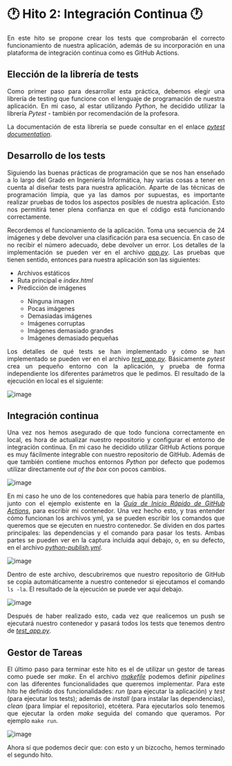 # 🕐 Hito 2: Integración Continua 🕐

<p align="justify">En este hito se propone crear los tests que comprobarán el correcto funcionamiento de nuestra aplicación, además de su incorporación en una plataforma de integración continua como es GitHub Actions.</p>

## Elección de la librería de tests
<p align="justify">Como primer paso para desarrollar esta práctica, debemos elegir una librería de testing que funcione con el lenguaje de programación de nuestra aplicación. En mi caso, al estar utilizando <em>Python</em>, he decidido utilizar la librería <em>Pytest</em> - también por recomendación de la profesora.</p>
<p align="justify">La documentación de esta librería se puede consultar en el enlace <em><a href="https://docs.pytest.org/">pytest documentation</a></em>.</p>

## Desarrollo de los tests
<p align="justify">Siguiendo las buenas prácticas de programación que se nos han enseñado a lo largo del Grado en Ingeniería Informática, hay varias cosas a tener en cuenta al diseñar tests para nuestra aplicación. Aparte de las técnicas de programación limpia, que ya las damos por supuestas, es importante realizar pruebas de todos los aspectos posibles de nuestra aplicación. Esto nos permitirá tener plena confianza en que el código está funcionando correctamente.</p>

<p align="justify">Recordemos el funcionamiento de la aplicación. Toma una secuencia de 24 imágenes y debe devolver una clasificación para esa secuencia. En caso de no recibir el número adecuado, debe devolver un error. Los detalles de la implementación se pueden ver en el archivo <em><a href="https://github.com/Angburmun/image-sequence-classifier/blob/main/app.py">app.py</a></em>. Las pruebas que tienen sentido, entonces para nuestra aplicación son las siguientes:</p>

<ul>
  <li>Archivos estáticos</li>
  <li>Ruta principal e <em>index.html</em></li>
  <li>Predicción de imágenes</li>
  <ul>
    <li>Ninguna imagen</li>
    <li>Pocas imágenes</li>
    <li>Demasiadas imágenes</li>
    <li>Imágenes corruptas</li>
    <li>Imágenes demasiado grandes</li>
    <li>Imágenes demasiado pequeñas</li>
  </ul>
</ul>

<p align="justify">Los detalles de qué tests se han implementado y cómo se han implementado se pueden ver en el archivo <em><a href="https://github.com/Angburmun/image-sequence-classifier/blob/main/test_app.py">test_app.py</a></em>. Básicamente <em>pytest</em> crea un pequeño entorno con la aplicación, y prueba de forma independiente los diferentes parámetros que le pedimos. El resultado de la ejecución en local es el siguiente:</p>

![image](https://github.com/user-attachments/assets/e5897579-c667-40b4-a282-d683070b7969)

## Integración continua
<p align="justify">Una vez nos hemos asegurado de que todo funciona correctamente en local, es hora de actualizar nuestro repositorio y configurar el entorno de integración continua. En mi caso he decidido utilizar GitHub Actions porque es muy fácilmente integrable con nuestro repositorio de GitHub. Además de que también contiene muchos entornos <em>Python</em> por defecto que podemos utilizar directamente <em>out of the box</em> con pocos cambios.</p>

![image](https://github.com/user-attachments/assets/1f1b0138-7cb7-41ad-9871-3c83825d1bad)

<p align="justify">En mi caso he uno de los contenedores que había para tenerlo de plantilla, junto con el ejemplo existente en la <em><a href="https://docs.github.com/es/actions/writing-workflows/quickstart">Guía de Inicio Rápido de GitHub Actions</a></em>, para escribir mi contenedor. Una vez hecho esto, y tras entender cómo funcionan los archivos yml, ya se pueden escribir los comandos que queremos que se ejecuten en nuestro contenedor. Se dividen en dos partes principales: las dependencias y el comando para pasar los tests. Ambas partes se pueden ver en la captura incluida aquí debajo, o, en su defecto, en el archivo <em><a href="https://github.com/Angburmun/image-sequence-classifier/blob/main/.github/workflows/python-publish.yml">python-publish.yml</a></em>.</p>

![image](https://github.com/user-attachments/assets/9c36c59f-1a54-4836-8347-9f9804d8615b)

<p align="justify">Dentro de este archivo, descubriremos que nuestro repositorio de GitHub se copia automáticamente a nuestro contenedor si ejecutamos el comando <code>ls -la</code>. El resultado de la ejecución se puede ver aquí debajo.</p>

![image](https://github.com/user-attachments/assets/48eab5cc-e370-421b-bd15-82421a69dce3)

<p align="justify">Después de haber realizado esto, cada vez que realicemos un push se ejecutará nuestro contenedor y pasará todos los tests que tenemos dentro de <em><a href="https://github.com/Angburmun/image-sequence-classifier/blob/main/test_app.py">test_app.py</a></em>.</p>

## Gestor de Tareas

<p align="justify">El último paso para terminar este hito es el de utilizar un gestor de tareas como puede ser <em>make</em>. En el archivo <em><a href="https://github.com/Angburmun/image-sequence-classifier/blob/main/makefile">makefile</em></a> podemos definir <em>pipelines</em> con las diferentes funcionalidades que queremos implementar. Para este hito he definido dos funcionalidades: <em>run</em> (para ejecutar la aplicación) y <em>test</em> (para ejecutar los tests); además de <em>install</em> (para instalar las dependencias), <em>clean</em> (para limpiar el repositorio), etcétera. Para ejecutarlos solo tenemos que ejecutar la orden <em>make</em> seguida del comando que queramos. Por ejemplo <code>make run</code>.</p>

![image](https://github.com/user-attachments/assets/99b4dada-9310-4c80-82de-53b24e54dce3)
 
<p align="justify">Ahora sí que podemos decir que: con esto y un bizcocho, hemos terminado el segundo hito.</p>
